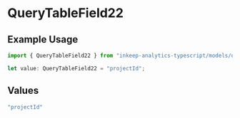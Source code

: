 # QueryTableField22

## Example Usage

```typescript
import { QueryTableField22 } from "inkeep-analytics-typescript/models/operations";

let value: QueryTableField22 = "projectId";
```

## Values

```typescript
"projectId"
```